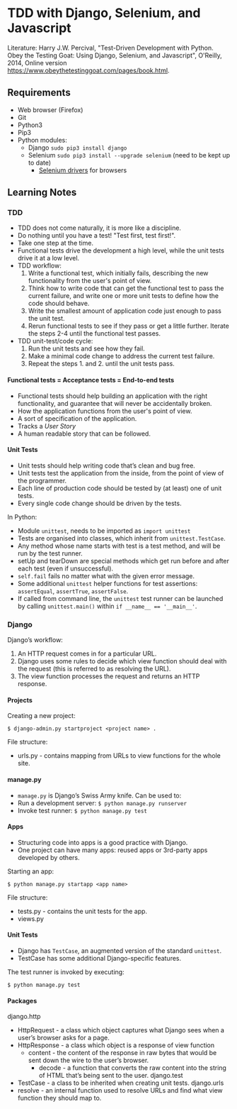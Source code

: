 # TDD with Django, Selenium, and Javascript

Literature: Harry J.W. Percival, "Test-Driven Development with Python. Obey the Testing Goat: Using Django, Selenium, and Javascript", O'Reilly, 2014, Online version https://www.obeythetestinggoat.com/pages/book.html.

## Requirements
* Web browser (Firefox)
* Git
* Python3
* Pip3
* Python modules:
   * Django ```sudo pip3 install django```
   * Selenium ```sudo pip3 install --upgrade selenium``` (need to be kept up to date)
       * [Selenium drivers](https://github.com/SeleniumHQ/selenium/blob/master/py/docs/source/index.rst) for browsers


## Learning Notes

### TDD
* TDD does not come naturally, it is more like a discipline.
* Do nothing until you have a test! "Test first, test first!".
* Take one step at the time.
* Functional tests drive the development a high level, while the unit tests drive it at a low level.
* TDD workflow:
    1. Write a functional test, which initially fails, describing the new functionality from the user's point of view.
    2. Think how to write code that can get the functional test to pass the current failure,
    and write one or more unit tests to define how the code should behave.
    3. Write the smallest amount of application code just enough to pass the unit test.
    4. Rerun functional tests to see if they pass or get a little further. Iterate the steps 2-4 until the functional test passes.
* TDD unit-test/code cycle:
    1. Run the unit tests and see how they fail.
    2. Make a minimal code change to address the current test failure.
    3. Repeat the steps 1. and 2. until the unit tests pass.

#### Functional tests = Acceptance tests = End-to-end tests
* Functional tests should help building an application with the right functionality, and guarantee that will never be accidentally broken.
* How the application functions from the user's point of view.
* A sort of specification of the application.
* Tracks a *User Story*
* A human readable story that can be followed.

#### Unit Tests
* Unit tests should help writing code that’s clean and bug free.
* Unit tests test the application from the inside, from the point of view of the programmer.
* ​Each line of production code should be tested by (at least) one of unit tests.
* Every single code change should be driven by the tests.

In Python:
* Module `unittest`, needs to be imported as `import unittest`
* Tests are organised into classes, which inherit from `unittest.TestCase`.
* Any method whose name starts with test is a test method, and will be run by the test runner.
* setUp and tearDown are special methods which get run before and after each test (even if unsuccessful).
* `self.fail` fails no matter what with the given error message.
* Some additional `unittest` helper functions for test assertions: `assertEqual`, `assertTrue`, `assertFalse`.
* If called from command line, the `unittest` test runner can be launched by calling `unittest.main()` within `if __name__ == '__main__'`.

### Django
Django’s workflow:
1. An HTTP request comes in for a particular URL.
2. Django uses some rules to decide which view function should deal with the request (this is referred to as resolving the URL).
3. The view function processes the request and returns an HTTP response.

#### Projects
Creating a new project:
```
$ django-admin.py startproject <project name> .
```
File structure:
* urls.py - contains mapping from URLs to view functions for the whole site. 

#### manage.py
* `manage.py` is Django’s Swiss Army knife.
Can be used to:
* Run a development server: ```$ python manage.py runserver```
* Invoke test runner: ```$ python manage.py test```

#### Apps
* Structuring code into apps is a good practice with Django.
* One project can have many apps: reused apps or 3rd-party apps developed by others.

Starting an app:
```
$ python manage.py startapp <app name>
```

File structure:
* tests.py - contains the unit tests for the app.
* views.py

#### Unit Tests
* Django has `TestCase`, an augmented version of the standard `unittest`.
* TestCase has some additional Django-specific features.

The test runner is invoked by executing:
```
$ python manage.py test
```

#### Packages
django.http
* HttpRequest - a class which object captures what Django sees when a user’s browser asks for a page.
* HttpResponse - a class which object is a response of view function
    * content - the content of the response in raw bytes that would be sent down the wire to the user’s browser.
        * decode - a function that converts the raw content into the string of HTML that’s being sent to the user.
django.test
* TestCase - a class to be inherited when creating unit tests.
django.urls
* resolve - an internal function used to resolve URLs and find what view function they should map to.
